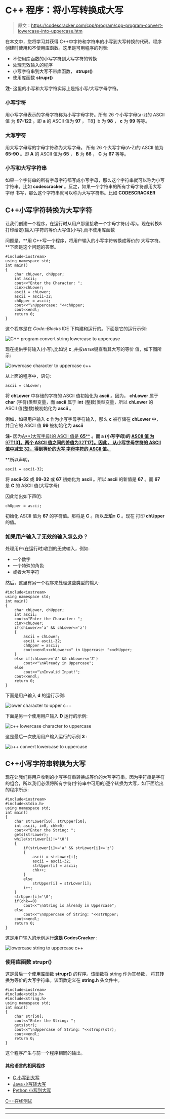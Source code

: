 # C++ 程序：将小写转换成大写

> 原文：<https://codescracker.com/cpp/program/cpp-program-convert-lowercase-into-uppercase.htm>

在本文中，您将学习并获得 C++中字符和字符串的小写到大写转换的代码。程序创建时使用和不使用库函数。这里是可用程序的列表:

*   不使用库函数的小写字符到大写字符的转换
*   处理无效输入的程序
*   小写字符串到大写不带库函数， **strupr()**
*   使用库函数 **strupr()**

**注-** 这里的小写和大写字符实际上是指小写/大写字母字符。

### 小写字符

用小写字母表示的字母字符称为小写字母字符。所有 26 个小写字母(a-z)的 ASCII 值 为 **97-122** 。即 **a** 的 ASCII 值为 **97** ， T8】b 为 **98** ， **c** 为 **99** 等等。

### 大写字符

用大写字母写的字母字符称为大写字母。 所有 26 个大写字母(A-Z)的 ASCII 值为 **65-90** 。即 **A** 的 ASCII 值为 **65** ， **B** 为 **66** ， **C** 为 **67** 等等。

### 小写和大写字符串

如果一个字符串的所有字母字符都写成小写字母，那么这个字符串就可以称为小写字符串。比如 **codescracker** 。反之，如果一个字符串的所有字母字符都用大写字母 书写，那么这个字符串就可以称为大写字符串。比如 **CODESCRACKER**

## C++小写字符转换为大写字符

让我们创建一个程序，在运行时从用户那里接收一个字母字符(小写)。现在转换&打印给定(输入)字符的等价大写值(小写),而不使用库函数

问题是，**用 C++写一个程序，将用户输入的小写字符转换成等价的 大写字符。**下面是这个问题的答案。

```
#include<iostream>
using namespace std;
int main()
{
    char chLower, chUpper;
    int ascii;
    cout<<"Enter the Character: ";
    cin>>chLower;
    ascii = chLower;
    ascii = ascii-32;
    chUpper = ascii;
    cout<<"\nUppercase: "<<chUpper;
    cout<<endl;
    return 0;
}
```

这个程序是在 *Code::Blocks* IDE 下构建和运行的。下面是它的运行示例:

![C++ program convert string lowercase to uppercase](img/5810f3a542613487bc3fda7834049caa.png)

现在提供字符输入(小写),比如说 **c** ,并按`ENTER`键查看其大写的等价 值，如下图所示:

![lowercase character to uppercase c++](img/bcb55404a0f65fd3a228ac85fa0f6a85.png)

从上面的程序中，语句:

```
ascii = chLower;
```

将 **chLower** 中存储的字符的 ASCII 值初始化为 **ascii** 。因为， **chLower** 属于 **char** (字符)类型变量，而 **ascii** 属于 **int** (整数)类型变量，所以 **chLower** 的 ASCII 值(整数)被初始化为 **ascii** 。

例如，如果用户输入 **c** 作为小写字母字符输入，那么 **c** 被存储在 **chLower** 中，并且它的 ASCII 值 **99** 被初始化为 **ascii**

**注-** 因为<u>A**(大写字母)的 ASCII 值是 **65****</u> **。而 **a** (小写字母)的 <u>ASCII 值 为**97**T13】。两个 ASCII 值之间的<u>差值为**32**T17】。因此， <u>从小写字母字符的 ASCII 值中减去 32，得到等价的大写 字母字符的 ASCII 值</u>。</u></u>**

 **所以声明，

```
ascii = ascii-32;
```

将 **ascii-32** 或 **99-32** 或 **67** 初始化为 **ascii** 。所以 **ascii** 的新值是 **67** 。而 **67** 是 **C** 的 ASCII 值(大写字母)

因此给出如下声明:

```
chUpper = ascii;
```

初始化 ASCII 值为 **67** 的字符值。那将是 **C** 。所以**丘珀= C** 。现在 打印 **chUpper** 的值。

### 如果用户输入了无效的输入怎么办？

处理用户(在运行时)收到的无效输入，例如:

*   一个数字
*   一个特殊的角色
*   或者大写字符

然后，这里有另一个程序来处理这些类型的输入:

```
#include<iostream>
using namespace std;
int main()
{
    char chLower, chUpper;
    int ascii;
    cout<<"Enter the Character: ";
    cin>>chLower;
    if(chLower>='a' && chLower<='z')
    {
        ascii = chLower;
        ascii = ascii-32;
        chUpper = ascii;
        cout<<endl<<chLower<<" in Uppercase: "<<chUpper;
    }
    else if(chLower>='A' && chLower<='Z')
        cout<<"\nAlready in Uppercase";
    else
        cout<<"\nInvalid Input!";
    cout<<endl;
    return 0;
}
```

下面是用户输入 **d** 的运行示例:

![lower character to upper c++](img/9ace5007deb9f05c65cf5a117b90fee5.png)

下面是另一个使用用户输入 **D** 运行的示例:

![c++ lowercase character to uppercase](img/355c0df8ce2937d0ae0b54f43d44233d.png)

这是最后一次使用用户输入运行的示例 **3** :

![c++ convert lowercase to uppercase](img/88832f3cd4c0c57c48114d6ca8ceb057.png)

## C++小写字符串转换为大写

现在让我们将用户收到的小写字符串转换成等价的大写字符串。因为字符串是字符的组合，所以我们必须将所有字符(字符串中可用的)逐个转换为大写，如下面给出的程序所示:

```
#include<iostream>
#include<stdio.h>
using namespace std;
int main()
{
    char strLower[50], strUpper[50];
    int ascii, i=0, chk=0;
    cout<<"Enter the String: ";
    gets(strLower);
    while(strLower[i]!='\0')
    {
        if(strLower[i]>='a' && strLower[i]<='z')
        {
            ascii = strLower[i];
            ascii = ascii-32;
            strUpper[i] = ascii;
            chk++;
        }
        else
            strUpper[i] = strLower[i];
        i++;
    }
    strUpper[i]='\0';
    if(chk==0)
        cout<<"\nString is already in Uppercase";
    else
        cout<<"\nUppercase of String: "<<strUpper;
    cout<<endl;
    return 0;
}
```

这是用户输入的示例运行**这是 CodesCracker** :

![lowercase string to uppercase c++](img/d6ddb60f1b32e5ac2c06133892b228c2.png)

### 使用库函数 strupr()

这是最后一个使用库函数 **strupr()** 的程序。该函数将 string 作为其参数， 将其转换为等价的大写字符串。该函数定义在 **string.h** 头文件中。

```
#include<iostream>
#include<stdio.h>
#include<string.h>
using namespace std;
int main()
{
    char str[50];
    cout<<"Enter the String: ";
    gets(str);
    cout<<"\nUppercase of String: "<<strupr(str);
    cout<<endl;
    return 0;
}
```

这个程序产生与前一个程序相同的输出。

#### 其他语言的相同程序

*   [C 小写到大写](/c/program/c-program-convert-lowercase-into-uppercase.htm)
*   [Java 小写转大写](/java/program/java-program-convert-lowercase-to-uppercase.htm)
*   [Python 小写到大写](/python/program/python-program-convert-lowercase-to-uppercase.htm)

[C++在线测试](/exam/showtest.php?subid=3)

* * *

* * ***